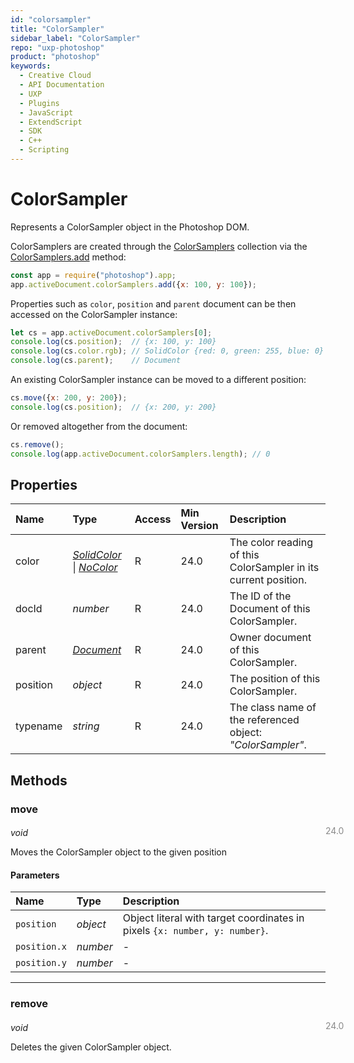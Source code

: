 ```yaml
---
id: "colorsampler"
title: "ColorSampler"
sidebar_label: "ColorSampler"
repo: "uxp-photoshop"
product: "photoshop"
keywords:
  - Creative Cloud
  - API Documentation
  - UXP
  - Plugins
  - JavaScript
  - ExtendScript
  - SDK
  - C++
  - Scripting
---
```


# ColorSampler

Represents a ColorSampler object in the Photoshop DOM.

ColorSamplers are created through the [ColorSamplers](/ps_reference/classes/colorsamplers/) collection via the [ColorSamplers.add](/ps_reference/classes/colorsamplers/#add) method:

```javascript
const app = require("photoshop").app;
app.activeDocument.colorSamplers.add({x: 100, y: 100});
```

Properties such as `color`, `position` and `parent` document can be then accessed on the ColorSampler instance:

```javascript
let cs = app.activeDocument.colorSamplers[0];
console.log(cs.position);  // {x: 100, y: 100}
console.log(cs.color.rgb); // SolidColor {red: 0, green: 255, blue: 0}
console.log(cs.parent);    // Document
```

An existing ColorSampler instance can be moved to a different position:

```javascript
cs.move({x: 200, y: 200});
console.log(cs.position);  // {x: 200, y: 200}
```

Or removed altogether from the document:

```javascript
cs.remove();
console.log(app.activeDocument.colorSamplers.length); // 0
```

## Properties

| Name | Type | Access | Min Version | Description |
| :------ | :------ | :------ | :------ | :------ |
| color | [*SolidColor*](/ps_reference/classes/solidcolor/) \| [*NoColor*](/ps_reference/colors/nocolor/) | R | 24.0 | The color reading of this ColorSampler in its current position. |
| docId | *number* | R | 24.0 | The ID of the Document of this ColorSampler. |
| parent | [*Document*](/ps_reference/classes/document/) | R | 24.0 | Owner document of this ColorSampler. |
| position | *object* | R | 24.0 | The position of this ColorSampler. |
| typename | *string* | R | 24.0 | The class name of the referenced object: *&quot;ColorSampler&quot;*. |

## Methods

### move
<span class="minversion" style="display: block; margin-bottom: -1em; margin-left: 36em; float:left; opacity:0.5;">24.0</span>

*void*

Moves the ColorSampler object to the given position

#### Parameters

| Name | Type | Description |
| :------ | :------ | :------ |
| `position` | *object* | Object literal with target coordinates in pixels `{x: number, y: number}`. |
| `position.x` | *number* | - |
| `position.y` | *number* | - |

___

### remove
<span class="minversion" style="display: block; margin-bottom: -1em; margin-left: 36em; float:left; opacity:0.5;">24.0</span>

*void*

Deletes the given ColorSampler object.
